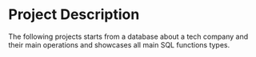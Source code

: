 # Project Description

The following projects starts from a database about a tech company and their main operations and showcases all main SQL functions types.



